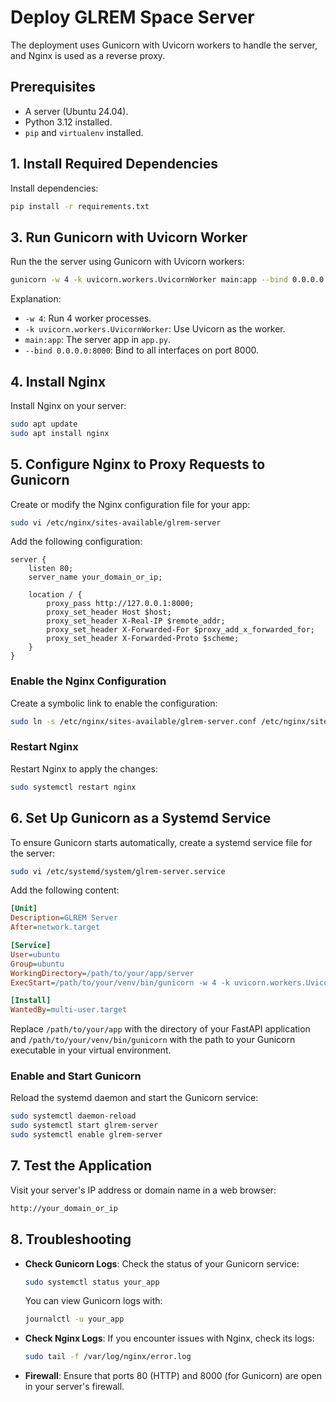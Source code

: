 
# Deploy GLREM Space Server

The deployment uses Gunicorn with Uvicorn workers to handle the server, and Nginx is used as a reverse proxy.

## Prerequisites

- A server (Ubuntu 24.04).
- Python 3.12 installed.
- `pip` and `virtualenv` installed.

## 1. Install Required Dependencies

Install dependencies:

```bash
pip install -r requirements.txt
```

## 3. Run Gunicorn with Uvicorn Worker

Run the the server using Gunicorn with Uvicorn workers:

```bash
gunicorn -w 4 -k uvicorn.workers.UvicornWorker main:app --bind 0.0.0.0:8000
```

Explanation:
- `-w 4`: Run 4 worker processes.
- `-k uvicorn.workers.UvicornWorker`: Use Uvicorn as the worker.
- `main:app`: The server app in `app.py`.
- `--bind 0.0.0.0:8000`: Bind to all interfaces on port 8000.

## 4. Install Nginx

Install Nginx on your server:

```bash
sudo apt update
sudo apt install nginx
```

## 5. Configure Nginx to Proxy Requests to Gunicorn

Create or modify the Nginx configuration file for your app:

```bash
sudo vi /etc/nginx/sites-available/glrem-server
```

Add the following configuration:

```nginx
server {
    listen 80;
    server_name your_domain_or_ip;

    location / {
        proxy_pass http://127.0.0.1:8000;
        proxy_set_header Host $host;
        proxy_set_header X-Real-IP $remote_addr;
        proxy_set_header X-Forwarded-For $proxy_add_x_forwarded_for;
        proxy_set_header X-Forwarded-Proto $scheme;
    }
}
```

### Enable the Nginx Configuration

Create a symbolic link to enable the configuration:

```bash
sudo ln -s /etc/nginx/sites-available/glrem-server.conf /etc/nginx/sites-enabled
```

### Restart Nginx

Restart Nginx to apply the changes:

```bash
sudo systemctl restart nginx
```

## 6. Set Up Gunicorn as a Systemd Service

To ensure Gunicorn starts automatically, create a systemd service file for the server:

```bash
sudo vi /etc/systemd/system/glrem-server.service
```

Add the following content:

```ini
[Unit]
Description=GLREM Server
After=network.target

[Service]
User=ubuntu
Group=ubuntu
WorkingDirectory=/path/to/your/app/server
ExecStart=/path/to/your/venv/bin/gunicorn -w 4 -k uvicorn.workers.UvicornWorker main:app --bind 127.0.0.1:8000

[Install]
WantedBy=multi-user.target
```

Replace `/path/to/your/app` with the directory of your FastAPI application and `/path/to/your/venv/bin/gunicorn` with the path to your Gunicorn executable in your virtual environment.

### Enable and Start Gunicorn

Reload the systemd daemon and start the Gunicorn service:

```bash
sudo systemctl daemon-reload
sudo systemctl start glrem-server
sudo systemctl enable glrem-server
```

## 7. Test the Application

Visit your server's IP address or domain name in a web browser:

```bash
http://your_domain_or_ip
```

## 8. Troubleshooting

- **Check Gunicorn Logs**: Check the status of your Gunicorn service:
  ```bash
  sudo systemctl status your_app
  ```

  You can view Gunicorn logs with:
  ```bash
  journalctl -u your_app
  ```

- **Check Nginx Logs**: If you encounter issues with Nginx, check its logs:
  ```bash
  sudo tail -f /var/log/nginx/error.log
  ```

- **Firewall**: Ensure that ports 80 (HTTP) and 8000 (for Gunicorn) are open in your server's firewall.
